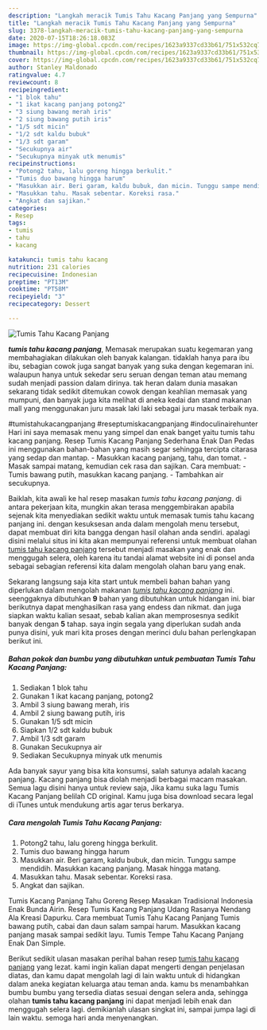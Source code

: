 ```yaml
---
description: "Langkah meracik Tumis Tahu Kacang Panjang yang Sempurna"
title: "Langkah meracik Tumis Tahu Kacang Panjang yang Sempurna"
slug: 3378-langkah-meracik-tumis-tahu-kacang-panjang-yang-sempurna
date: 2020-07-15T18:26:18.083Z
image: https://img-global.cpcdn.com/recipes/1623a9337cd33b61/751x532cq70/tumis-tahu-kacang-panjang-foto-resep-utama.jpg
thumbnail: https://img-global.cpcdn.com/recipes/1623a9337cd33b61/751x532cq70/tumis-tahu-kacang-panjang-foto-resep-utama.jpg
cover: https://img-global.cpcdn.com/recipes/1623a9337cd33b61/751x532cq70/tumis-tahu-kacang-panjang-foto-resep-utama.jpg
author: Stanley Maldonado
ratingvalue: 4.7
reviewcount: 8
recipeingredient:
- "1 blok tahu"
- "1 ikat kacang panjang potong2"
- "3 siung bawang merah iris"
- "2 siung bawang putih iris"
- "1/5 sdt micin"
- "1/2 sdt kaldu bubuk"
- "1/3 sdt garam"
- "Secukupnya air"
- "Secukupnya minyak utk menumis"
recipeinstructions:
- "Potong2 tahu, lalu goreng hingga berkulit."
- "Tumis duo bawang hingga harum"
- "Masukkan air. Beri garam, kaldu bubuk, dan micin. Tunggu sampe mendidih. Masukkan kacang panjang. Masak hingga matang."
- "Masukkan tahu. Masak sebentar. Koreksi rasa."
- "Angkat dan sajikan."
categories:
- Resep
tags:
- tumis
- tahu
- kacang

katakunci: tumis tahu kacang 
nutrition: 231 calories
recipecuisine: Indonesian
preptime: "PT13M"
cooktime: "PT58M"
recipeyield: "3"
recipecategory: Dessert

---
```



![Tumis Tahu Kacang Panjang](https://img-global.cpcdn.com/recipes/1623a9337cd33b61/751x532cq70/tumis-tahu-kacang-panjang-foto-resep-utama.jpg)

<b><i>tumis tahu kacang panjang</i></b>, Memasak merupakan suatu kegemaran yang membahagiakan dilakukan oleh banyak kalangan. tidaklah hanya para ibu ibu, sebagian cowok juga sangat banyak yang suka dengan kegemaran ini. walaupun hanya untuk sekedar seru seruan dengan teman atau memang sudah menjadi passion dalam dirinya. tak heran dalam dunia masakan sekarang tidak sedikit ditemukan cowok dengan keahlian memasak yang mumpuni, dan banyak juga kita melihat di aneka kedai dan stand makanan mall yang menggunakan juru masak laki laki sebagai juru masak terbaik nya.

#tumistahukacangpanjang #reseptumiskacangpanjang #indoculinairehunter Hari ini saya memasak menu yang simpel dan enak banget yaitu tumis tahu kacang panjang. Resep Tumis Kacang Panjang Sederhana Enak Dan Pedas ini menggunakan bahan-bahan yang masih segar sehingga tercipta citarasa yang sedap dan mantap. - Masukkan kacang panjang, tahu, dan tomat. - Masak sampai matang, kemudian cek rasa dan sajikan. Cara membuat: - Tumis bawang putih, masukkan kacang panjang. - Tambahkan air secukupnya.

Baiklah, kita awali ke hal resep masakan <i>tumis tahu kacang panjang</i>. di antara pekerjaan kita, mungkin akan terasa menggembirakan apabila sejenak kita menyediakan sedikit waktu untuk memasak tumis tahu kacang panjang ini. dengan kesuksesan anda dalam mengolah menu tersebut, dapat membuat diri kita bangga dengan hasil olahan anda sendiri. apalagi disini melalui situs ini kita akan mempunyai referensi untuk membuat olahan <u>tumis tahu kacang panjang</u> tersebut menjadi masakan yang enak dan menggugah selera, oleh karena itu tandai alamat website ini di ponsel anda sebagai sebagian referensi kita dalam mengolah olahan baru yang enak.


Sekarang langsung saja kita start untuk membeli bahan bahan yang diperlukan dalam mengolah makanan <u><i>tumis tahu kacang panjang</i></u> ini. seenggaknya dibutuhkan <b>9</b> bahan yang dibutuhkan untuk hidangan ini. biar berikutnya dapat menghasilkan rasa yang endess dan nikmat. dan juga siapkan waktu kalian sesaat, sebab kalian akan memprosesnya sedikit banyak dengan <b>5</b> tahap. saya ingin segala yang diperlukan sudah anda punya disini, yuk mari kita proses dengan merinci dulu bahan perlengkapan berikut ini.

<!--inarticleads1-->

##### Bahan pokok dan bumbu yang dibutuhkan untuk pembuatan Tumis Tahu Kacang Panjang:

1. Sediakan 1 blok tahu
1. Gunakan 1 ikat kacang panjang, potong2
1. Ambil 3 siung bawang merah, iris
1. Ambil 2 siung bawang putih, iris
1. Gunakan 1/5 sdt micin
1. Siapkan 1/2 sdt kaldu bubuk
1. Ambil 1/3 sdt garam
1. Gunakan Secukupnya air
1. Sediakan Secukupnya minyak utk menumis


Ada banyak sayur yang bisa kita konsumsi, salah satunya adalah kacang panjang. Kacang panjang bisa diolah menjadi berbagai macam masakan. Semua lagu disini hanya untuk review saja, Jika kamu suka lagu Tumis Kacang Panjang belilah CD original. Kamu juga bisa download secara legal di iTunes untuk mendukung artis agar terus berkarya. 

<!--inarticleads2-->

##### Cara mengolah Tumis Tahu Kacang Panjang:

1. Potong2 tahu, lalu goreng hingga berkulit.
1. Tumis duo bawang hingga harum
1. Masukkan air. Beri garam, kaldu bubuk, dan micin. Tunggu sampe mendidih. Masukkan kacang panjang. Masak hingga matang.
1. Masukkan tahu. Masak sebentar. Koreksi rasa.
1. Angkat dan sajikan.


Tumis Kacang Panjang Tahu Goreng Resep Masakan Tradisional Indonesia Enak Bunda Airin. Resep Tumis Kacang Panjang Udang Rasanya Nendang Ala Kreasi Dapurku. Cara membuat Tumis Tahu Kacang Panjang Tumis bawang putih, cabai dan daun salam sampai harum. Masukkan kacang panjang masak sampai sedikit layu. Tumis Tempe Tahu Kacang Panjang Enak Dan Simple. 

Berikut sedikit ulasan masakan perihal bahan resep <u>tumis tahu kacang panjang</u> yang lezat. kami ingin kalian dapat mengerti dengan penjelasan diatas, dan kamu dapat mengolah lagi di lain waktu untuk di hidangkan dalam aneka kegiatan keluarga atau teman anda. kamu bs menambahkan bumbu bumbu yang tersedia diatas sesuai dengan selera anda, sehingga olahan <b>tumis tahu kacang panjang</b> ini dapat menjadi lebih enak dan menggugah selera lagi. demikianlah ulasan singkat ini, sampai jumpa lagi di lain waktu. semoga hari anda menyenangkan.
